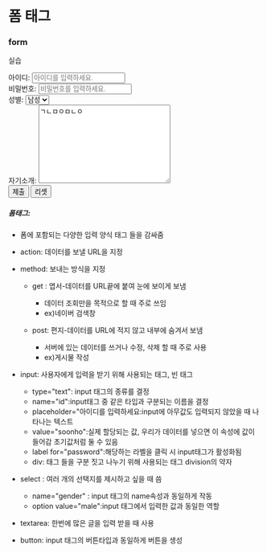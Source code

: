 # 폼 태그

### form

실습

<form action="my-app" method="get">
    <div>
         <label for="userid">아이디:</label>
    <input type="text" id="userid" name="id" placeholder="아이디를 입력하세요.">
    </div>
<div>
     <label for="password">비밀번호:</label>
<input type="password" id="password" name="password" placeholder="비밀번호를 입력하세요.">
    </div>
    <div>
        <label for="gender">성별:</label>
        <select name="gender" id="gender">
            <option value="male">남성</option>
            <option value="male">여성</option>
        </select>
    </div>
        <div>
            <label for="introduce"> 자기소개: </label>  
          <textarea name="introduce" id="introduce" cols="30"rows="10" placeholder="자기소개를 입력하세요.">ㄱㄴㅁㅇㅁㄴㅇ</textarea>
        </div>
    <button type="submit">
        제출
    </button>
    <button type="reset">
       리셋
    </button>
</form>



##### 폼태그: 

+ 폼에 포함되는 다양한 입력 양식 태그 들을 감싸줌

+ action: 데이터를 보낼 URL을 지정

+ method: 보내는 방식을 지정

  + get : 엽서-데이터를 URL끝에 붙여 눈에 보이게 보냄

    + 데이터 조회만을 목적으로 할 때 주로 쓰임
    + ex)네이버 검색창

  + post: 편지-데이터를 URL에 적지 않고 내부에 숨겨서 보냄

    + 서버에 있는 데이터를 쓰거나 수정, 삭제 할 때 주로 사용
    + ex)게시물 작성

    

       

+ input: 사용자에게 입력을 받기 위해 사용되는 태그, 빈 태그

  + type="text": input 태그의 종류를 결정
  + name="id":input태그 중 같은 타입과 구분되는 이름을 결정
  + placeholder="아이디를 입력하세요:input에 아무값도 입력되지 않았을 때 나타나는 텍스트
  + value="soonho":실제 할당되는 값, 우리가 데이터를 넣으면 이 속성에 값이 들어감 초기값처럼 둘 수 있음
  + label for="password":해당하는 라벨을 클릭 시 input태그가 활성화됨
  + div: 태그 들을 구분 짓고 나누기 위해 사용되는 태그 division의 약자

+ select : 여러 개의 선택지를 제시하고 싶을 때 씀

  + name="gender" : input 태그의 name속성과 동일하게 작동
  + option value="male":input 태그에서 입력한 값과 동일한 역할

+ textarea: 한번에 많은 글을 입력 받을 때 사용

+ button: input 태그의 버튼타입과 동일하게 버튼을 생성